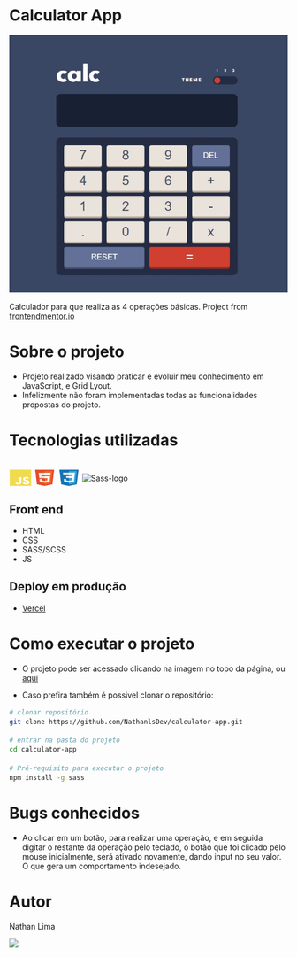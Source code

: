 # Calculator App
<div align="center" max-width="600" max-height="600">
  <a href="https://calculator-app-sigma-one.vercel.app/" target="_blank">
    <img width="600" src="https://raw.githubusercontent.com/NathanlsDev/calculator-app/main/assets/images/calc.jpg">
  </a>
</div>

Calculador para que realiza as 4 operações básicas. Project from <a href="https://www.frontendmentor.io/challenges/calculator-app-9lteq5N29" target="_blank">frontendmentor.io</a>

# Sobre o projeto
- Projeto realizado visando praticar e evoluir meu conhecimento em JavaScript, e Grid Lyout.
- Infelizmente não foram implementadas todas as funcionalidades propostas do projeto.

# Tecnologias utilizadas

<div style="display: inline_block"><br>
  <img align="center" alt="Js-logo" title="JavaScript" height="30" width="40" src="https://raw.githubusercontent.com/devicons/devicon/master/icons/javascript/javascript-plain.svg">
  <img align="center" alt="HTML-logo" title="HTML" height="30" width="40" src="https://raw.githubusercontent.com/devicons/devicon/master/icons/html5/html5-original.svg">
  <img align="center" alt="CSS-logo" title="CSS" height="30" width="40" src="https://raw.githubusercontent.com/devicons/devicon/master/icons/css3/css3-original.svg">
  <img align="center" alt="Sass-logo" title="SASS" height="30" width="40" src="https://cdn.jsdelivr.net/gh/devicons/devicon/icons/sass/sass-original.svg"/>
</div>

## Front end
- HTML
- CSS
- SASS/SCSS
- JS
## Deploy em produção
- <a href="https://vercel.com/">Vercel</a>

# Como executar o projeto
- O projeto pode ser acessado clicando na imagem no topo da página, ou <a href="https://calculator-app-sigma-one.vercel.app/">aqui</a>

- Caso prefira também é possivel clonar o repositório:

```bash
# clonar repositório
git clone https://github.com/NathanlsDev/calculator-app.git

# entrar na pasta do projeto
cd calculator-app

# Pré-requisito para executar o projeto
npm install -g sass
```
# Bugs conhecidos
- Ao clicar em um botão, para realizar uma operação, e em seguida digitar o restante da operação pelo teclado, o botão que foi clicado pelo mouse inicialmente, será ativado novamente, dando input no seu valor. O que gera um comportamento indesejado.

# Autor

Nathan Lima
<div>
  <a href="https://www.linkedin.com/in/NathanlsDev/" target="_blank" rel="external" title="Linkedin">
    <img src="https://img.shields.io/badge/-LinkedIn-%230077B5?style=for-the-badge&logo=linkedin&logoColor=white" target="_blank">
  </a>
</div>
